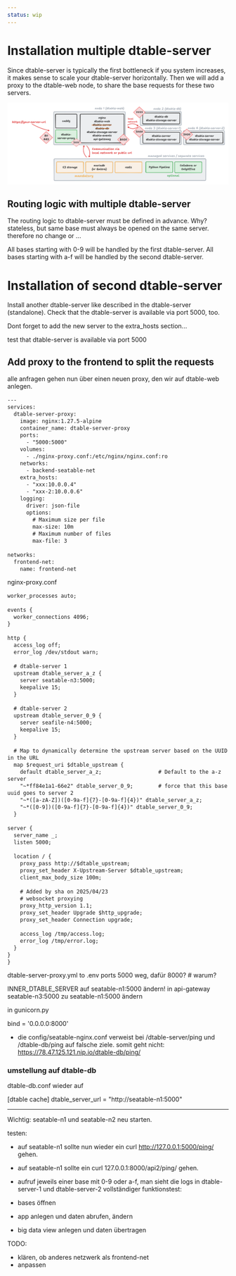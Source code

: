 ```yaml
---
status: wip
---
```


# Installation multiple dtable-server

Since dtable-server is typically the first bottleneck if you system increases, it makes sense to scale your dtable-server horizontally. Then we will add a proxy to the dtable-web node, to share the base requests for these two servers. 

![SeaTable Cluster: multiple dtable-servers](../../assets/images/seatable-cluster-dtable-server-multiple.png)

## Routing logic with multiple dtable-server

The routing logic to dtable-server must be defined in advance. Why?
stateless, but same base must always be opened on the same server. therefore no change or ...

All bases starting with 0-9 will be handled by the first dtable-server.
All bases starting with a-f will be handled by the second dtable-server.


<!-- TODO: Grafik -->

# Installation of second dtable-server

Install another dtable-server like described in the dtable-server (standalone). Check that the dtable-server is available via port 5000, too.

Dont forget to add the new server to the extra_hosts section...

test that dtable-server is available via port 5000

## Add proxy to the frontend to split the requests

alle anfragen gehen nun über einen neuen proxy, den wir auf dtable-web anlegen.

```
---
services:
  dtable-server-proxy:
    image: nginx:1.27.5-alpine
    container_name: dtable-server-proxy
    ports:
      - "5000:5000"
    volumes:
      - ./nginx-proxy.conf:/etc/nginx/nginx.conf:ro
    networks:
      - backend-seatable-net
    extra_hosts:
      - "xxx:10.0.0.4"
      - "xxx-2:10.0.0.6"
    logging:
      driver: json-file
      options:
        # Maximum size per file
        max-size: 10m
        # Maximum number of files
        max-file: 3

networks:
  frontend-net:
    name: frontend-net
```

nginx-proxy.conf
```
worker_processes auto;

events {
  worker_connections 4096;
}

http {
  access_log off;
  error_log /dev/stdout warn;

  # dtable-server 1
  upstream dtable_server_a_z {
    server seatable-n3:5000;
    keepalive 15;
  }

  # dtable-server 2
  upstream dtable_server_0_9 {
    server seafile-n4:5000;
    keepalive 15;
  }

  # Map to dynamically determine the upstream server based on the UUID in the URL
  map $request_uri $dtable_upstream {
    default dtable_server_a_z;                  # Default to the a-z server
    "~*ff84e1a1-66e2" dtable_server_0_9;        # force that this base uuid goes to server 2
    "~*([a-zA-Z])([0-9a-f]{7}-[0-9a-f]{4})" dtable_server_a_z;
    "~*([0-9])([0-9a-f]{7}-[0-9a-f]{4})" dtable_server_0_9;
  }

server {
  server_name _;
  listen 5000;

  location / {
    proxy_pass http://$dtable_upstream;
    proxy_set_header X-Upstream-Server $dtable_upstream;
    client_max_body_size 100m;

    # Added by sha on 2025/04/23
    # websocket proxying
    proxy_http_version 1.1;
    proxy_set_header Upgrade $http_upgrade;
    proxy_set_header Connection upgrade;

    access_log /tmp/access.log;
    error_log /tmp/error.log;
  }
}
}
```

dtable-server-proxy.yml to .env
ports 5000 weg, dafür 8000? # warum?

INNER_DTABLE_SERVER auf seatable-n1:5000 ändern!
in api-gateway seatable-n3:5000 zu seatable-n1:5000 ändern

in gunicorn.py

bind = '0.0.0.0:8000'

- die config/seatable-nginx.conf verweist bei /dtable-server/ping und /dtable-db/ping auf falsche ziele.
somit geht nicht: https://78.47.125.121.nip.io/dtable-db/ping/


### umstellung auf dtable-db

dtable-db.conf wieder auf 

[dtable cache]
dtable_server_url = "http://seatable-n1:5000"


---

Wichtig: seatable-n1 und seatable-n2 neu starten.

testen:
- auf seatable-n1 sollte nun wieder ein curl http://127.0.0.1:5000/ping/ gehen.
- auf seatable-n1 sollte ein curl 127.0.0.1:8000/api2/ping/ gehen.
- aufruf jeweils einer base mit 0-9 oder a-f, man sieht die logs in dtable-server-1 und dtable-server-2
vollständiger funktionstest: 

- bases öffnen
- app anlegen und daten abrufen, ändern
- big data view anlegen und daten übertragen


TODO:
- klären, ob anderes netzwerk als frontend-net
- anpassen